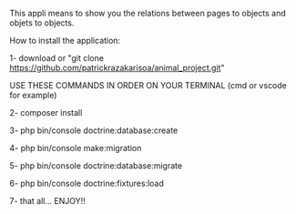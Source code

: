This appli means to show you the relations between pages to objects and objets to objects.

How to install the application:

1- download or "git clone https://github.com/patrickrazakarisoa/animal_project.git"

  USE THESE COMMANDS IN ORDER ON YOUR TERMINAL (cmd or vscode for example)
  
2- composer install

3- php bin/console doctrine:database:create

4- php bin/console make:migration 

5- php bin/console doctrine:database:migrate

6- php bin/console doctrine:fixtures:load

7- that all... ENJOY!! 
